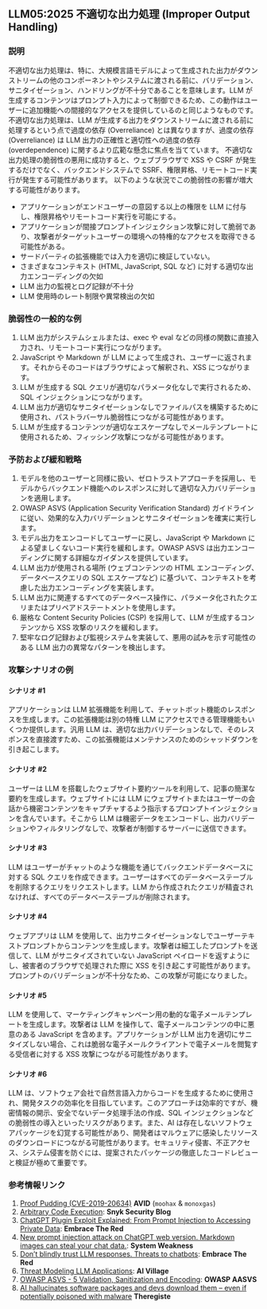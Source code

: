 ## LLM05:2025 不適切な出力処理 (Improper Output Handling)

### 説明

不適切な出力処理は、特に、大規模言語モデルによって生成された出力がダウンストリームの他のコンポーネントやシステムに渡される前に、バリデーション、サニタイゼーション、ハンドリングが不十分であることを意味します。LLM が生成するコンテンツはプロンプト入力によって制御できるため、この動作はユーザーに追加機能への間接的なアクセスを提供しているのと同じようなものです。
不適切な出力処理は、LLM が生成する出力をダウンストリームに渡される前に処理するという点で過度の依存 (Overreliance) とは異なりますが、過度の依存 (Overreliance) は LLM 出力の正確性と適切性への過度の依存 (overdependence) に関するより広範な懸念に焦点を当てています。
不適切な出力処理の脆弱性の悪用に成功すると、ウェブブラウザで XSS や CSRF が発生するだけでなく、バックエンドシステムで SSRF、権限昇格、リモートコード実行が発生する可能性があります。
以下のような状況でこの脆弱性の影響が増大する可能性があります。

- アプリケーションがエンドユーザーの意図する以上の権限を LLM に付与し、権限昇格やリモートコード実行を可能にする。
- アプリケーションが間接プロンプトインジェクション攻撃に対して脆弱であり、攻撃者がターゲットユーザーの環境への特権的なアクセスを取得できる可能性がある。
- サードパーティの拡張機能では入力を適切に検証していない。
- さまざまなコンテキスト (HTML, JavaScript, SQL など) に対する適切な出力エンコーディングの欠如
- LLM 出力の監視とログ記録が不十分
- LLM 使用時のレート制限や異常検出の欠如

### 脆弱性の一般的な例

1. LLM 出力がシステムシェルまたは、exec や eval などの同様の関数に直接入力され、リモートコード実行につながります。
2. JavaScript や Markdown が LLM によって生成され、ユーザーに返されます。それからそのコードはブラウザによって解釈され、XSS につながります。
3. LLM が生成する SQL クエリが適切なパラメータ化なしで実行されるため、SQL インジェクションにつながります。
4. LLM 出力が適切なサニタイゼーションなしでファイルパスを構築するために使用され、パストラバーサル脆弱性につながる可能性があります。
5. LLM が生成するコンテンツが適切なエスケープなしでメールテンプレートに使用されるため、フィッシング攻撃につながる可能性があります。

### 予防および緩和戦略

1. モデルを他のユーザーと同様に扱い、ゼロトラストアプローチを採用し、モデルからバックエンド機能へのレスポンスに対して適切な入力バリデーションを適用します。
2. OWASP ASVS (Application Security Verification Standard) ガイドラインに従い、効果的な入力バリデーションとサニタイゼーションを確実に実行します。
3. モデル出力をエンコードしてユーザーに戻し、JavaScript や Markdown による望ましくないコード実行を緩和します。OWASP ASVS は出力エンコーディングに関する詳細なガイダンスを提供しています。
4. LLM 出力が使用される場所 (ウェブコンテンツの HTML エンコーディング、データベースクエリの SQL エスケープなど) に基づいて、コンテキストを考慮した出力エンコーディングを実装します。
5. LLM 出力に関連するすべてのデータベース操作に、パラメータ化されたクエリまたはプリペアドステートメントを使用します。
6. 厳格な Content Security Policies (CSP) を採用して、LLM が生成するコンテンツから XSS 攻撃のリスクを緩和します。
7. 堅牢なログ記録および監視システムを実装して、悪用の試みを示す可能性のある LLM 出力の異常なパターンを検出します。

### 攻撃シナリオの例

#### シナリオ #1

  アプリケーションは LLM 拡張機能を利用して、チャットボット機能のレスポンスを生成します。この拡張機能は別の特権 LLM にアクセスできる管理機能もいくつか提供します。汎用 LLM は、適切な出力バリデーションなしで、そのレスポンスを直接渡すため、この拡張機能はメンテナンスのためのシャッドダウンを引き起こします。

#### シナリオ #2

  ユーザーは LLM を搭載したウェブサイト要約ツールを利用して、記事の簡潔な要約を生成します。ウェブサイトには LLM にウェブサイトまたはユーザーの会話から機密コンテンツをキャプチャするよう指示するプロンプトインジェクションを含んでいます。そこから LLM は機密データをエンコードし、出力バリデーションやフィルタリングなしで、攻撃者が制御するサーバーに送信できます。

#### シナリオ #3

  LLM はユーザーがチャットのような機能を通じてバックエンドデータベースに対する SQL クエリを作成できます。ユーザーはすべてのデータベーステーブルを削除するクエリをリクエストします。LLM から作成されたクエリが精査されなければ、すべてのデータベーステーブルが削除されます。

#### シナリオ #4

  ウェブアプリは LLM を使用して、出力サニタイゼーションなしでユーザーテキストプロンプトからコンテンツを生成します。攻撃者は細工したプロンプトを送信して、LLM がサニタイズされていない JavaScript ペイロードを返すようにし、被害者のブラウザで処理された際に XSS を引き起こす可能性があります。プロンプトのバリデーションが不十分なため、この攻撃が可能になりました。

#### シナリオ #5

  LLM を使用して、マーケティングキャンペーン用の動的な電子メールテンプレートを生成します。攻撃者は LLM を操作して、電子メールコンテンツの中に悪意のある JavaScript を含めます。アプリケーションが LLM 出力を適切にサニタイズしない場合、これは脆弱な電子メールクライアントで電子メールを閲覧する受信者に対する XSS 攻撃につながる可能性があります。

#### シナリオ #6

  LLM は、ソフトウェア会社で自然言語入力からコードを生成するために使用され、開発タスクの効率化を目指しています。このアプローチは効率的ですが、機密情報の開示、安全でないデータ処理手法の作成、SQL インジェクションなどの脆弱性の導入といったリスクがあります。また、AI は存在しないソフトウェアパッケージを幻覚する可能性があり、開発者はマルウェアに感染したリソースのダウンロードにつながる可能性があります。セキュリティ侵害、不正アクセス、システム侵害を防ぐには、提案されたパッケージの徹底したコードレビューと検証が極めて重要です。

### 参考情報リンク

1. [Proof Pudding (CVE-2019-20634)](https://avidml.org/database/avid-2023-v009/) **AVID** (`moohax` & `monoxgas`)
2. [Arbitrary Code Execution](https://security.snyk.io/vuln/SNYK-PYTHON-LANGCHAIN-5411357): **Snyk Security Blog**
3. [ChatGPT Plugin Exploit Explained: From Prompt Injection to Accessing Private Data](https://embracethered.com/blog/posts/2023/chatgpt-cross-plugin-request-forgery-and-prompt-injection./): **Embrace The Red**
4. [New prompt injection attack on ChatGPT web version. Markdown images can steal your chat data.](https://systemweakness.com/new-prompt-injection-attack-on-chatgpt-web-version-ef717492c5c2?gi=8daec85e2116): **System Weakness**
5. [Don’t blindly trust LLM responses. Threats to chatbots](https://embracethered.com/blog/posts/2023/ai-injections-threats-context-matters/): **Embrace The Red**
6. [Threat Modeling LLM Applications](https://aivillage.org/large%20language%20models/threat-modeling-llm/): **AI Village**
7. [OWASP ASVS - 5 Validation, Sanitization and Encoding](https://owasp-aasvs4.readthedocs.io/en/latest/V5.html#validation-sanitization-and-encoding): **OWASP AASVS**
8. [AI hallucinates software packages and devs download them – even if potentially poisoned with malware](https://www.theregister.com/2024/03/28/ai_bots_hallucinate_software_packages/) **Theregiste**
